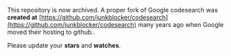 This repository is now archived. A proper fork of Google codesearch was **created at** [https://github.com/junkblocker/codesearch](https://github.com/junkblocker/codesearch) many years ago when Google moved their hosting to github..

Please update your **stars** and **watches**.
